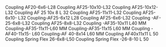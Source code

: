 Coupling AF20-6x6-L28
Coupling AF25-10x10-L32
Coupling AF25-10x12- L32
Coupling AF 25 10x 8 L 32
Coupling AF25-11x11-L32
Coupling AF25-6x10- L32
Coupling-AF25-6x12 L28
Coupling AF25-6x6-L32
Coupling -AF-25-6x8-L32
Coupling  AF25-8x8-L32
Coupling -AF35-10x11 L40 MM
Coupling-AF35-11x11-L60 MM
Coupling-AF35-11x15 L60 MM
Coupling -AF40-11x15- L60
Coupling-AF 40-8x14 L60 MM
Coupling AF40x11x11 L 50
Coupling Spring Flex 26-6x8-L50
Coupling Spring Flex -26-8-10 L 50
